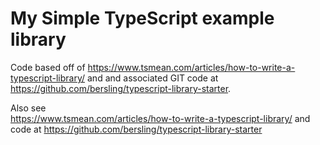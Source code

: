 # My Simple TypeScript example library
Code based off of 
https://www.tsmean.com/articles/how-to-write-a-typescript-library/ and
and associated GIT code at https://github.com/bersling/typescript-library-starter.
 
Also see  
https://www.tsmean.com/articles/how-to-write-a-typescript-library/
and code at https://github.com/bersling/typescript-library-starter

